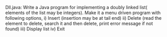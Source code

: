 Dll.java:  Write a Java program for implementing a doubly linked list( elements of the list may be integers).
Make it a menu driven program with following options,
i) Insert (insertion may be at tail end)
ii) Delete (read the element to delete, search it and then delete, print error message if not found)
iii) Display list
iv) Exit
</br>
</br>
